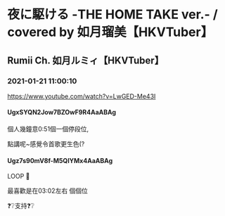 # 夜に駆ける -THE HOME TAKE ver.- / covered by 如月瑠美【HKVTuber】
## Rumii Ch. 如月ルミィ【HKVTuber】
### 2021-01-21 11:00:10
https://www.youtube.com/watch?v=LwGED-Me43I
#### UgxSYQN2Jow7BZOwF9R4AaABAg
個人幾鐘意0:51個一個停段位,

點講呢~感覺令首歌更生色(?

#### Ugz7s90mV8f-M5QIYMx4AaABAg
LOOP 🖤

最喜歡是在03:02左右 個個位

❓❔支持❓❔


